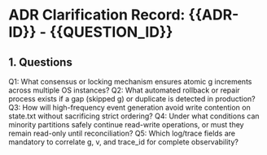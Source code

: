 # ADR Clarification Record: {{ADR-ID}} - {{QUESTION_ID}}

## 1. Questions

Q1: What consensus or locking mechanism ensures atomic g increments across multiple OS instances?
Q2: What automated rollback or repair process exists if a gap (skipped g) or duplicate is detected in production?
Q3: How will high-frequency event generation avoid write contention on state.txt without sacrificing strict ordering?
Q4: Under what conditions can minority partitions safely continue read-write operations, or must they remain read-only until reconciliation?
Q5: Which log/trace fields are mandatory to correlate g, v, and trace_id for complete observability?
